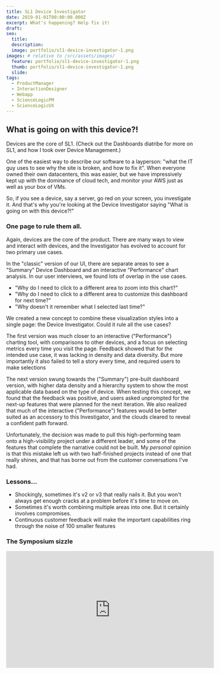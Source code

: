 ```yaml
---
title: SL1 Device Investigator
date: 2019-01-01T00:00:00.000Z
excerpt: What's happening? Help fix it!
draft:
seo:
  title:
  description:
  image: portfolio/sl1-device-investigator-1.png
images: # relative to /src/assets/images/
  feature: portfolio/sl1-device-investigator-1.png
  thumb: portfolio/sl1-device-investigator-1.png
  slide:
tags:
  - ProductManager
  - InteractionDesigner
  - Webapp
  - ScienceLogicPM
  - ScienceLogicUX
---
```


## What is going on with this device?!

Devices are the core of SL1. (Check out the Dashboards diatribe for more on SL1, and how I took over Device Management.)

One of the easiest way to describe our software to a layperson: "what the IT guy uses to see why the site is broken, and how to fix it". When everyone owned their own datacenters, this was easier, but we have impressively kept up with the dominance of cloud tech, and monitor your AWS just as well as your box of VMs.

So, if you see a device, say a server, go red on your screen, you investigate it. And that's why you're looking at the Device Investigator saying "What is going on with this device?!"

### One page to rule them all.

Again, devices are the core of the product. There are many ways to view and interact with devices, and the Investigator has evolved to account for two primary use cases.

In the "classic" version of our UI, there are separate areas to see a "Summary" Device Dashboard and an interactive "Performance" chart analysis. In our user interviews, we found lots of overlap in the use cases.

- "Why do I need to click to a different area to zoom into this chart?"
- "Why do I need to click to a different area to customize this dashboard for next time?"
- "Why doesn't it remember what I selected last time?"

We created a new concept to combine these visualization styles into a single page: the Device Investigator. Could it rule all the use cases?

The first version was much closer to an interactive ("Performance") charting tool, with comparisons to other devices, and a focus on selecting metrics every time you visit the page. Feedback showed that for the intended use case, it was lacking in density and data diversity. But more importantly it also failed to tell a story every time, and required users to make selections

The next version swung towards the ("Summary") pre-built dashboard version, with higher data density and a hierarchy system to show the most applicable data based on the type of device. When testing this concept, we found that the feedback was positive, and users asked unprompted for the next-up features that were planned for the next iteration. We also realized that much of the interactive ("Performance") features would be better suited as an accessory to this Investigator, and the clouds cleared to reveal a confident path forward.

Unfortunately, the decision was made to pull this high-performing team onto a high-visibility project under a different leader, and some of the features that complete the narrative could not be built. My _personal_ opinion is that this mistake left us with two half-finished projects instead of one that really shines, and that has borne out from the customer conversations I've had.

### Lessons...

- Shockingly, sometimes it's v2 or v3 that really nails it. But you won't always get enough cracks at a problem before it's time to move on.
- Sometimes it's worth combining multiple areas into one. But it certainly involves compromises.
- Continuous customer feedback will make the important capabilities ring through the noise of 100 smaller features

### The Symposium sizzle

<!-- {% youtube "9445EyapbYc", "SL1 Device Investigator at Symposium" %} -->

<iframe width="560" height="315" src="https://www.youtube.com/embed/9445EyapbYc" title="YouTube video player" frameborder="0" allow="accelerometer; autoplay; clipboard-write; encrypted-media; gyroscope; picture-in-picture" allowfullscreen></iframe>
